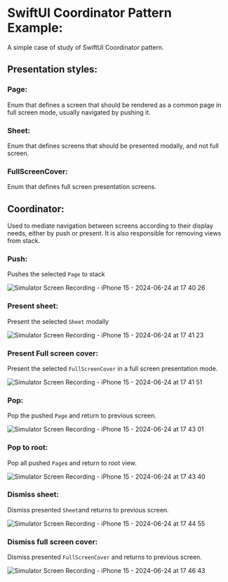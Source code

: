 # SwiftUI Coordinator Pattern Example:

A simple case of study of SwiftUI Coordinator pattern.

## Presentation styles:

### Page:

Enum that defines a screen that should be rendered as a common page in full screen mode, usually navigated by pushing it.

### Sheet:

Enum that defines screens that should be presented modally, and not full screen.

### FullScreenCover:

Enum that defines full screen presentation screens.

## Coordinator:

Used to mediate navigation between screens according to their display needs, either by push or present. It is also responsible for removing views from stack.

### Push:

Pushes the selected `Page` to stack

![Simulator Screen Recording - iPhone 15 - 2024-06-24 at 17 40 26](https://github.com/jihadchama/SwiftUICoordinator/assets/54805234/492c9fcd-ad82-4481-84e1-129e63da4f09)

### Present sheet:

Present the selected `Sheet` modally

![Simulator Screen Recording - iPhone 15 - 2024-06-24 at 17 41 23](https://github.com/jihadchama/SwiftUICoordinator/assets/54805234/1e20f570-0f2a-4074-a93a-6f36558e8783)


### Present Full screen cover:

Present the selected `FullScreenCover` in a full screen presentation mode.

![Simulator Screen Recording - iPhone 15 - 2024-06-24 at 17 41 51](https://github.com/jihadchama/SwiftUICoordinator/assets/54805234/d4a176ba-a721-40af-9912-6a0c5f6a0621)

### Pop:

Pop the pushed `Page` and return to previous screen.

![Simulator Screen Recording - iPhone 15 - 2024-06-24 at 17 43 01](https://github.com/jihadchama/SwiftUICoordinator/assets/54805234/dec23826-c66f-41dc-829c-e6b853fc2c71)

### Pop to root:

Pop all pushed `Page`s and return to root view.

![Simulator Screen Recording - iPhone 15 - 2024-06-24 at 17 43 40](https://github.com/jihadchama/SwiftUICoordinator/assets/54805234/4947b34d-5920-4d3c-99b2-d5b71257eead)

### Dismiss sheet:

Dismiss presented `Sheet`and returns to previous screen.

![Simulator Screen Recording - iPhone 15 - 2024-06-24 at 17 44 55](https://github.com/jihadchama/SwiftUICoordinator/assets/54805234/100fdd99-7ddc-45e9-9b06-41d3153005b5)

### Dismiss full screen cover:

Dismiss presented `FullScreenCover` and returns to previous screen.

![Simulator Screen Recording - iPhone 15 - 2024-06-24 at 17 46 43](https://github.com/jihadchama/SwiftUICoordinator/assets/54805234/38fab92c-d63d-494e-b2e8-454a67d0afc4)


